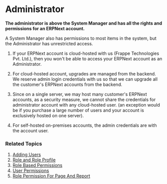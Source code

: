 <!-- add-breadcrumbs -->
# Administrator

**The administrator is above the System Manager and has all the rights and permissions for an ERPNext account.**

A System Manager also has permissions to most items in the system, but the Administrator has unrestricted access.

1. If your ERPNext account is cloud-hosted with us (Frappe Technologies Pvt. Ltd.), then you won't be able to access your ERPNext account as an Administrator.

1.  For cloud-hosted account, upgrades are managed from the backend. We reserve admin login credentials with us so that we can upgrade all the customer's ERPNext accounts from the backend.

1.  Since on a single server, we may host many customer's ERPNext accounts, as a security measure, we cannot share the credentials for administrator account with any cloud-hosted user. (an exception would be if you purchase a large number of users and your account is exclusively hosted on one server).

1. For self-hosted on-premises accounts, the admin credentials are with the account user.

### Related Topics
1. [Adding Users](/docs/v13/user/manual/en/setting-up/users-and-permissions/adding-users)
1. [Role and Role Profile](/docs/v13/user/manual/en/setting-up/users-and-permissions/role-and-role-profile)
1. [Role Based Permissions](/docs/v13/user/manual/en/setting-up/users-and-permissions/role-based-permissions)
1. [User Permissions](/docs/v13/user/manual/en/setting-up/users-and-permissions/user-permissions)
1. [Role Permission For Page And Report](/docs/v13/user/manual/en/setting-up/users-and-permissions/role-permission-for-page-and-report)
